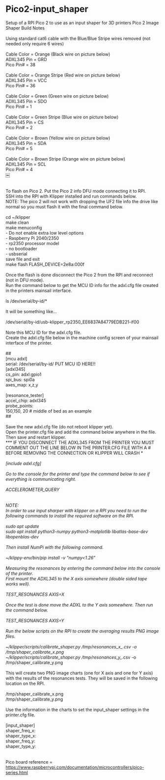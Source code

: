 # Pico2-input_shaper
Setup of a RPI Pico 2 to use as an input shaper for 3D printers
Pico 2 Image Shaper Build Notes<br>
<br>
Using standard cat6 cable with the Blue/Blue Stripe wires removed (not needed only require 6 wires)<br>
<br>
Cable Color = Orange (Black wire on picture below)<br>
ADXL345  Pin = GRD<br>
Pico Pin# = 38<br>
<br>
Cable Color = Orange Stripe (Red wire on picture below)<br>
ADXL345  Pin = VCC<br>
Pico Pin# = 36<br>
<br>
Cable Color = Green (Green wire on picture below)<br>
ADXL345  Pin = SDO<br>
Pico Pin# = 1<br>
<br>
Cable Color = Green Stripe (Blue wire on picture below)<br>
ADXL345  Pin = CS<br>
Pico Pin# = 2<br>
<br>
Cable Color = Brown (Yellow wire on picture below)<br>
ADXL345  Pin = SDA<br>
Pico Pin# = 5<br>
<br>
Cable Color = Brown Stripe (Orange wire on picture below)<br>
ADXL345  Pin = SCL<br>
Pico Pin# = 4<br>
￼<br>
<br>
<br>
To flash on Pico 2. Put the Pico 2 info DFU mode connecting it to RPI.<br>
SSH into the RPI with Klipper installed and run commands below.<br>
NOTE: The pico 2 will not work with dropping the UF2 file info the drive like normal so you must flash it with the final command below.<br>
<br>
cd ~/klipper<br>
make clean<br>
make menuconfig<br>
	- Do not enable extra low level options<br>
	- Raspberry Pi 2040/2350<br>
	- rp2350 processor model<br>
	- no bootloader<br>
	- usbserial<br>
save file and exit<br>
make flash FLASH_DEVICE=2e8a:000f<br>
<br>
Once the flash is done disconnect the Pico 2 from the RPI and reconnect (not in DFU mode).<br>
Run the command below to get the MCU ID info for the adxl.cfg file created in the printers mainsail interface.<br>
<br>
ls /dev/serial/by-id/*<br>
<br>
It will be something like…<br>
<br>
/dev/serial/by-id/usb-klipper_rp2350_EE6837A84779EDB221-if00<br>
<br>
Note this MCU ID for the adxl.cfg file.<br>
Create the adxl.cfg file below in the machine config screen of your mainsail interface of the printer.<br>
<br>
##<br>
[mcu adxl]<br>
serial: /dev/serial/by-id/ PUT MCU ID HERE!!<br>
[adxl345]<br>
cs_pin: adxl:gpio1<br>
spi_bus: spi0a<br>
axes_map: x,z,y<br>
<br>
[resonance_tester]<br>
accel_chip: adxl345<br>
probe_points:<br>
    150,150, 20  # middle of bed as an example<br>
##<br>
<br>
Save the new adxl.cfg file (do not reboot klipper yet). <br>
Open the printer.cfg file and add the command below anywhere in the file. Then save and restart klipper.<br>
*** IF YOU DISCONNECT THE ADXL345 FROM THE PRINTER YOU MUST COMMENT OUT THE LINE BELOW IN THE PRINTER.CFG FILE WITH A #  BEFORE REMOVING THE CONNECTION  OR KLIPPER WILL CRASH ***<br>
<br>
[include adxl.cfg]<br>
<br>
Go to the console for the printer and type the command below to see if everything is communicating right.<br>
<br>
ACCELEROMETER_QUERY<br>
<br>
<br>
NOTE: <br>
In order to use input sharper with klipper on a RPI you need to run the following commands to install the required software on the RPI.<br>
<br>
sudo apt update<br>
sudo apt install python3-numpy python3-matplotlib libatlas-base-dev libopenblas-dev<br>
<br>
Then install NumPi with the following command.<br>
<br>
~/klippy-env/bin/pip install -v "numpy<1.26"<br>
<br>
Measuring the resonances by entering the command below into the console of the printer. <br>
First mount the ADXL345 to the X axis somewhere (double sided tape works well).<br>
<br>
TEST_RESONANCES AXIS=X<br>
<br>
Once the test is done move the ADXL to the Y axis somewhere. Then run the command below.<br>
<br>
TEST_RESONANCES AXIS=Y<br>
<br>
Run the below scripts on the RPI to create the averaging results PNG image files. <br>
<br>
~/klipper/scripts/calibrate_shaper.py /tmp/resonances_x_*.csv -o /tmp/shaper_calibrate_x.png<br>
~/klipper/scripts/calibrate_shaper.py /tmp/resonances_y_*.csv -o /tmp/shaper_calibrate_y.png<br>
<br>
This will create two PNG image charts (one for X axis and one for Y axis) with the results of the resonances tests. They will be saved in the following location on the RPI.<br>
<br>
/tmp/shaper_calibrate_x.png<br>
/tmp/shaper_calibrate_y.png<br>
<br>
Use the information in the charts to set the input_shaper settings in the printer.cfg file.<br>
<br>
[input_shaper]<br>
shaper_freq_x: <br>
shaper_type_x: <br>
shaper_freq_y: <br>
shaper_type_y: <br>
<br>
<br>
Pico board reference = https://www.raspberrypi.com/documentation/microcontrollers/pico-series.html<br>

